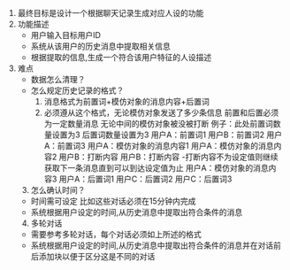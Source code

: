 1. 最终目标是设计一个根据聊天记录生成对应人设的功能
2. 功能描述
    - 用户输入目标用户ID
    - 系统从该用户的历史消息中提取相关信息
    - 根据提取的信息,生成一个符合该用户特征的人设描述
3. 难点
    - 数据怎么清理？
    - 怎么规定历史记录的格式？
      1. 消息格式为前置词+模仿对象的消息内容+后置词
      2. 必须遵从这个格式，无论模仿对象发送了多少条信息 前置和后置必须为一定数量消息 无论中间的模仿对象被没被打断
      例子：此处前置词数量设置为3 后置词数量设置为3
      用户A：前置词1
      用户B：前置词2
      用户A：前置词3
      用户A：模仿对象的消息内容1
      用户A：模仿对象的消息内容2
      用户B：打断内容
      用户B：打断内容   -打断内容不为设定值则继续获取下一条消息直到可以到达设定值为止
      用户A：模仿对象的消息内容3
      用户A：后置词1
      用户C：后置词2
      用户C：后置词3
    3. 怎么确认时间？
      - 时间需可设定 比如这些对话必须在15分钟内完成
      - 系统根据用户设定的时间,从历史消息中提取出符合条件的消息
    4. 多轮对话
      - 需要参考多轮对话，每个对话必须如上所述的格式
      - 系统根据用户设定的时间,从历史消息中提取出符合条件的消息并在对话前后添加块以便于区分这是不同的对话